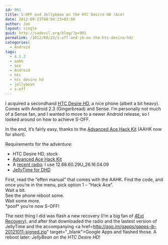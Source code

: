 ```yaml
---
id: 901
title: S-OFF and Jellybean on the HTC Desire HD (Ace)
date: 2012-09-23T08:04:23+02:00
author: Jan
layout: single
guid: http://sadevil.org/blog/?p=901
permalink: /2012/09/23/s-off-and-jb-on-the-htc-desire-hd/
categories:
  - Android
tags:
  - 4.1.2
  - aahk
  - ace
  - Android
  - htc
  - htc desire hd
  - jellybean
  - s-off
---
```

I acquired a secondhand <a href="http://www.gsmarena.com/htc_desire_hd-3468.php" target="_blank">HTC Desire HD</a>, a nice phone (albeit a bit heavy). Comes with Android 2.3 (Gingerbread) and Sense. I&#8217;m personally not much of a Sense fan, and I wanted to move to a newer Android release, so I looked around on how to achieve S-OFF.

In the end, it&#8217;s fairly easy, thanks to the <a href="http://tau.shadowchild.nl/aahk" target="_blank">Advanced Ace Hack Kit</a> (AAHK now for short).

Requirements for the adventure:

  * HTC Desire HD, stock
  * <a href="http://tau.shadowchild.nl/aahk" target="_blank">Advanced Ace Hack Kit</a>
  * A <a href="http://forum.xda-developers.com/showthread.php?t=877295" target="_blank">recent radio</a>: I use 12.68.60.29U_26.16.04.09
  * <a href="http://forum.xda-developers.com/showthread.php?t=1778202" target="_blank">JellyTime for DHD</a>

First, read the &#8220;effen manual&#8221; that comes with the AAHK. Find the code, and once you&#8217;re in the menu, pick option 1 &#8211; &#8220;Hack Ace&#8221;.  
Wait a bit.  
See the phone reboot some.  
Wait some more.  
\*poof\* you&#8217;re now S-OFF!

The next thing I did was flash a new recovery (I&#8217;m a big fan of <a href="http://4ext.net/" target="_blank">4Ext Recovery</a>), and after that downloaded the radio and the lastest version of JellyTime and the accompanying <a href=http://goo.im/gapps/gapps-jb-20121011-signed.zip" target="_blank">Google Apps</a> and flashed those. A reboot later: _JellyBean on the HTC Desire HD_!